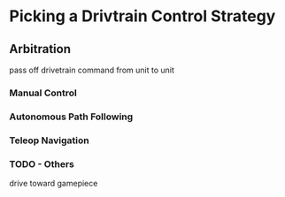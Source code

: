# Picking a Drivtrain Control Strategy

## Arbitration

pass off drivetrain command from unit to unit

### Manual Control

### Autonomous Path Following

### Teleop Navigation

### TODO - Others

drive toward gamepiece

